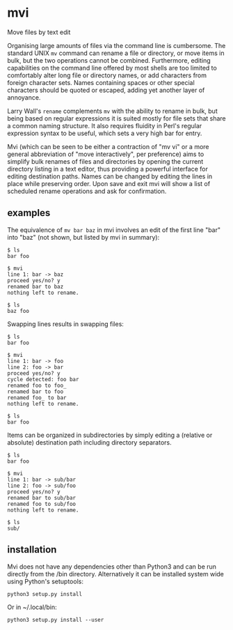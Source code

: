 # mvi
Move files by text edit

Organising large amounts of files via the command line is cumbersome. The
standard UNIX `mv` command can rename a file or directory, or move items in
bulk, but the two operations cannot be combined. Furthermore, editing
capabilities on the command line offered by most shells are too limited to
comfortably alter long file or directory names, or add characters from foreign
character sets. Names containing spaces or other special characters should be
quoted or escaped, adding yet another layer of annoyance.

Larry Wall's `rename` complements `mv` with the ability to rename in bulk, but
being based on regular expressions it is suited mostly for file sets that share
a common naming structure. It also requires fluidity in Perl's regular
expression syntax to be useful, which sets a very high bar for entry.

Mvi (which can be seen to be either a contraction of "mv vi" or a more general
abbreviation of "move interactively", per preference) aims to simplify bulk
renames of files and directories by opening the current directory listing in a
text editor, thus providing a powerful interface for editing destination paths.
Names can be changed by editing the lines in place while preserving order. Upon
save and exit mvi will show a list of scheduled rename operations and ask for
confirmation.

## examples

The equivalence of `mv bar baz` in mvi involves an edit of the first line "bar"
into "baz" (not shown, but listed by mvi in summary):

    $ ls
    bar foo

    $ mvi
    line 1: bar -> baz
    proceed yes/no? y
    renamed bar to baz
    nothing left to rename.

    $ ls
    baz foo

Swapping lines results in swapping files:

    $ ls
    bar foo

    $ mvi
    line 1: bar -> foo
    line 2: foo -> bar
    proceed yes/no? y
    cycle detected: foo bar
    renamed foo to foo_
    renamed bar to foo
    renamed foo_ to bar
    nothing left to rename.

    $ ls
    bar foo

Items can be organized in subdirectories by simply editing a (relative or
absolute) destination path including directory separators.

    $ ls
    bar foo

    $ mvi
    line 1: bar -> sub/bar
    line 2: foo -> sub/foo
    proceed yes/no? y
    renamed bar to sub/bar
    renamed foo to sub/foo
    nothing left to rename.

    $ ls
    sub/

## installation

Mvi does not have any dependencies other than Python3 and can be run directly
from the /bin directory. Alternatively it can be installed system wide using
Python's setuptools:

    python3 setup.py install

Or in ~/.local/bin:

    python3 setup.py install --user
